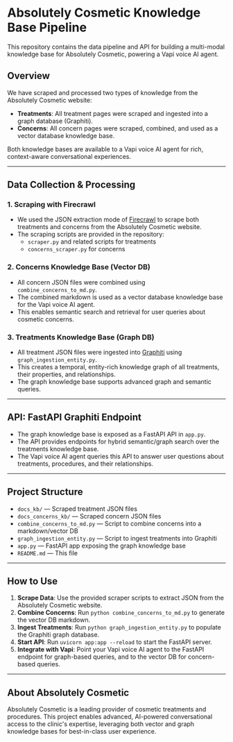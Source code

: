 # Absolutely Cosmetic Knowledge Base Pipeline

This repository contains the data pipeline and API for building a multi-modal knowledge base for Absolutely Cosmetic, powering a Vapi voice AI agent.

## Overview

We have scraped and processed two types of knowledge from the Absolutely Cosmetic website:

- **Treatments**: All treatment pages were scraped and ingested into a graph database (Graphiti).
- **Concerns**: All concern pages were scraped, combined, and used as a vector database knowledge base.

Both knowledge bases are available to a Vapi voice AI agent for rich, context-aware conversational experiences.

---

## Data Collection & Processing

### 1. Scraping with Firecrawl
- We used the JSON extraction mode of [Firecrawl](https://firecrawl.dev/) to scrape both treatments and concerns from the Absolutely Cosmetic website.
- The scraping scripts are provided in the repository:
  - `scraper.py` and related scripts for treatments
  - `concerns_scraper.py` for concerns

### 2. Concerns Knowledge Base (Vector DB)
- All concern JSON files were combined using `combine_concerns_to_md.py`.
- The combined markdown is used as a vector database knowledge base for the Vapi voice AI agent.
- This enables semantic search and retrieval for user queries about cosmetic concerns.

### 3. Treatments Knowledge Base (Graph DB)
- All treatment JSON files were ingested into [Graphiti](https://github.com/getzep/graphiti) using `graph_ingestion_entity.py`.
- This creates a temporal, entity-rich knowledge graph of all treatments, their properties, and relationships.
- The graph knowledge base supports advanced graph and semantic queries.

---

## API: FastAPI Graphiti Endpoint

- The graph knowledge base is exposed as a FastAPI API in `app.py`.
- The API provides endpoints for hybrid semantic/graph search over the treatments knowledge base.
- The Vapi voice AI agent queries this API to answer user questions about treatments, procedures, and their relationships.

---

## Project Structure

- `docs_kb/` — Scraped treatment JSON files
- `docs_concerns_kb/` — Scraped concern JSON files
- `combine_concerns_to_md.py` — Script to combine concerns into a markdown/vector DB
- `graph_ingestion_entity.py` — Script to ingest treatments into Graphiti
- `app.py` — FastAPI app exposing the graph knowledge base
- `README.md` — This file

---

## How to Use

1. **Scrape Data**: Use the provided scraper scripts to extract JSON from the Absolutely Cosmetic website.
2. **Combine Concerns**: Run `python combine_concerns_to_md.py` to generate the vector DB markdown.
3. **Ingest Treatments**: Run `python graph_ingestion_entity.py` to populate the Graphiti graph database.
4. **Start API**: Run `uvicorn app:app --reload` to start the FastAPI server.
5. **Integrate with Vapi**: Point your Vapi voice AI agent to the FastAPI endpoint for graph-based queries, and to the vector DB for concern-based queries.

---

## About Absolutely Cosmetic

Absolutely Cosmetic is a leading provider of cosmetic treatments and procedures. This project enables advanced, AI-powered conversational access to the clinic's expertise, leveraging both vector and graph knowledge bases for best-in-class user experience. 